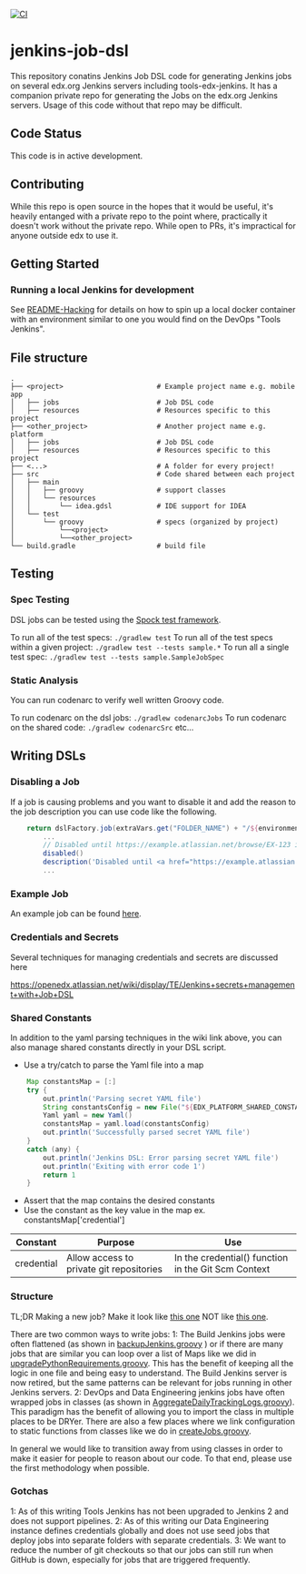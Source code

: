 [![CI](https://github.com/edx/jenkins-job-dsl/actions/workflows/ci.yaml/badge.svg)](https://github.com/edx/jenkins-job-dsl/actions/workflows/ci.yaml)

# jenkins-job-dsl

This repository conatins Jenkins Job DSL code for generating Jenkins jobs on several edx.org Jenkins servers including
tools-edx-jenkins. It has a companion private repo for generating the Jobs on the edx.org
Jenkins servers. Usage of this code without that repo may be difficult.

## Code Status

This code is in active development.

## Contributing

While this repo is open source in the hopes that it would be useful, it's heavily entanged with a private repo to the
point where, practically it doesn't work without the private repo. While open to PRs, it's impractical for anyone
outside edx to use it.

## Getting Started

### Running a local Jenkins for development
See [README-Hacking](README-Hacking.md) for details on how to spin up a local docker container with
an environment similar to one you would find on the DevOps "Tools Jenkins".

## File structure

    .
    ├── <project>                       # Example project name e.g. mobile app
    │   ├── jobs                        # Job DSL code
    │   ├── resources                   # Resources specific to this project
    ├── <other_project>                 # Another project name e.g. platform
    │   ├── jobs                        # Job DSL code
    │   ├── resources                   # Resources specific to this project
    ├── <...>                           # A folder for every project!
    ├── src                             # Code shared between each project
    │   ├── main
    │   │   ├── groovy                  # support classes
    │   │   └── resources
    │   │       └── idea.gdsl           # IDE support for IDEA
    │   └── test
    │       └── groovy                  # specs (organized by project)
    │           └──<project>
    │           └──<other_project>
    └── build.gradle                    # build file

## Testing

### Spec Testing
DSL jobs can be tested using the [Spock test framework](http://spockframework.github.io/spock/docs/1.0/index.html).

To run all of the test specs:
`./gradlew test`
To run all of the test specs within a given project:
`./gradlew test --tests sample.*`
To run all a single test spec:
`./gradlew test --tests sample.SampleJobSpec`

### Static Analysis
You can run codenarc to verify well written Groovy code.

To run codenarc on the dsl jobs:
`./gradlew codenarcJobs`
To run codenarc on the shared code:
`./gradlew codenarcSrc`
etc...

## Writing DSLs

### Disabling a Job

If a job is causing problems and you want to disable it and add the reason to the
job description you can use code like the following.

```groovy
    return dslFactory.job(extraVars.get("FOLDER_NAME") + "/${environment}-${deployment}-${jobName}") {
        ...
        // Disabled until https://example.atlassian.net/browse/EX-123 is resolved
        disabled()
        description('Disabled until <a href="https://example.atlassian.net/browse/EX-123">EX-123</a> is resolved.')
        ...
```

### Example Job
An example job can be found [here](sample/jobs/sampleJob.groovy).

### Credentials and Secrets

Several techniques for managing credentials and secrets are discussed here

https://openedx.atlassian.net/wiki/display/TE/Jenkins+secrets+management+with+Job+DSL

### Shared Constants

In addition to the yaml parsing techniques in the wiki link above, you can also manage
shared constants directly in your DSL script.
* Use a try/catch to parse the Yaml file into a map
```groovy
    Map constantsMap = [:]
    try {
        out.println('Parsing secret YAML file')
        String constantsConfig = new File("${EDX_PLATFORM_SHARED_CONSTANTS}").text
        Yaml yaml = new Yaml()
        constantsMap = yaml.load(constantsConfig)
        out.println('Successfully parsed secret YAML file')
    }
    catch (any) {
        out.println('Jenkins DSL: Error parsing secret YAML file')
        out.println('Exiting with error code 1')
        return 1
    }
```
* Assert that the map contains the desired constants
* Use the constant as the key value in the map ex. constantsMap['credential']

Constant | Purpose | Use
------------ | ------------- | -------------
credential | Allow access to private git repositories | In the credential() function in the Git Scm Context

### Structure

TL;DR Making a new job? Make it look like [this one](https://github.com/edx/jenkins-job-dsl/blob/312355c0568328b3d7bacbb00c2e94a6f30f01eb/testeng/jobs/backupJenkins.groovy#L47) NOT like [this one](https://github.com/edx/jenkins-job-dsl/blob/master/dataeng/jobs/analytics/AggregateDailyTrackingLogs.groovy#L11).

There are two common ways to write jobs:
1: The Build Jenkins jobs were often flattened (as shown in [backupJenkins.groovy](https://github.com/edx/jenkins-job-dsl/blob/312355c0568328b3d7bacbb00c2e94a6f30f01eb/testeng/jobs/backupJenkins.groovy#L47) ) or if there are many jobs that are similar you can loop over a list of Maps like we did in [upgradePythonRequirements.groovy](https://github.com/edx/jenkins-job-dsl/blob/312355c0568328b3d7bacbb00c2e94a6f30f01eb/testeng/jobs/upgradePythonRequirements.groovy#L206). This has the benefit of keeping all the logic in one file and being easy to understand.  The Build Jenkins server is now retired, but the same patterns can be relevant for jobs running in other Jenkins servers.
2: DevOps and Data Engineering jenkins jobs have often wrapped jobs in classes (as shown in [AggregateDailyTrackingLogs.groovy](https://github.com/edx/jenkins-job-dsl/blob/master/dataeng/jobs/analytics/AggregateDailyTrackingLogs.groovy#L11)). This paradigm has the benefit of allowing you to import the class in multiple places to be DRYer. There are also a few places where we link configuration to static functions from classes like we do in [createJobs.groovy](https://github.com/edx/jenkins-job-dsl/blob/master/dataeng/jobs/createJobs.groovy).

In general we would like to transition away from using classes in order to make it easier for people to reason about our code. To that end, please use the first methodology when possible.

### Gotchas

1: As of this writing Tools Jenkins has not been upgraded to Jenkins 2 and does not support pipelines.
2: As of this writing our Data Engineering instance defines credentials globally and does not use seed jobs that deploy jobs into separate folders with separate credentials.
3: We want to reduce the number of git checkouts so that our jobs can still run when GitHub is down, especially for jobs that are triggered frequently.

